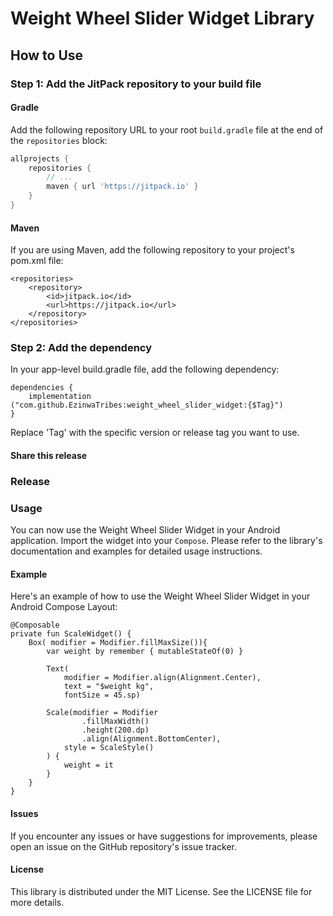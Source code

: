 # Weight Wheel Slider Widget Library

## How to Use

### Step 1: Add the JitPack repository to your build file

#### Gradle

Add the following repository URL to your root `build.gradle` file at the end of the `repositories` block:

```gradle
allprojects {
    repositories {
        // ...
        maven { url 'https://jitpack.io' }
    }
}
```
#### Maven

If you are using Maven, add the following repository to your project's pom.xml file:

```
<repositories>
    <repository>
        <id>jitpack.io</id>
        <url>https://jitpack.io</url>
    </repository>
</repositories>
```

### Step 2: Add the dependency

In your app-level build.gradle file, add the following dependency:
```
dependencies {
    implementation ("com.github.EzinwaTribes:weight_wheel_slider_widget:{$Tag}")
}
```
Replace 'Tag' with the specific version or release tag you want to use.

#### Share this release
### Release

### Usage
You can now use the Weight Wheel Slider Widget in your Android application. Import the widget into your `Compose`.  Please refer to the library's documentation and examples for detailed usage instructions.

#### Example
Here's an example of how to use the Weight Wheel Slider Widget in your Android Compose Layout:

```
@Composable
private fun ScaleWidget() {
    Box( modifier = Modifier.fillMaxSize()){
        var weight by remember { mutableStateOf(0) }

        Text(
            modifier = Modifier.align(Alignment.Center),
            text = "$weight kg",
            fontSize = 45.sp)

        Scale(modifier = Modifier
                .fillMaxWidth()
                .height(200.dp)
                .align(Alignment.BottomCenter),
            style = ScaleStyle()
        ) {
            weight = it
        }
    }
}
```

#### Issues
If you encounter any issues or have suggestions for improvements, please open an issue on the GitHub repository's issue tracker.

#### License
This library is distributed under the MIT License. See the LICENSE file for more details.


